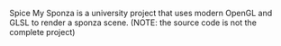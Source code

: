 Spice My Sponza is a university project that uses modern OpenGL and GLSL to render a sponza scene. (NOTE: the source code is not the complete project)
